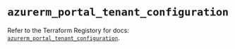 # `azurerm_portal_tenant_configuration`

Refer to the Terraform Registory for docs: [`azurerm_portal_tenant_configuration`](https://registry.terraform.io/providers/hashicorp/azurerm/3.82.0/docs/resources/portal_tenant_configuration).
